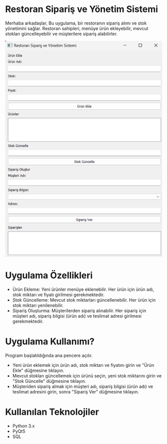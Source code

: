 <h1>Restoran Sipariş ve Yönetim Sistemi</h1>

<p>Merhaba arkadaşlar, Bu uygulama, bir restoranın sipariş alımı ve stok yönetimini sağlar. Restoran sahipleri, menüye ürün ekleyebilir, mevcut stokları güncelleyebilir ve müşterilere sipariş alabilirler.</p>

<img src="https://github.com/RedFoster548/Restoran-Siparis-ve-Yonetim-Sistemi/raw/master/Ekran%20g%C3%B6r%C3%BCnt%C3%BCs%C3%BC%202024-05-06%20113659.png" />

<h1>Uygulama Özellikleri</h1>

<ul>
  <li>Ürün Ekleme: Yeni ürünler menüye eklenebilir. Her ürün için ürün adı, stok miktarı ve fiyatı girilmesi gerekmektedir.</li>
  <li>Stok Güncelleme: Mevcut stok miktarları güncellenebilir. Her ürün için stok miktarı yenilenebilir.</li>
  <li>Sipariş Oluşturma: Müşterilerden sipariş alınabilir. Her sipariş için müşteri adı, sipariş bilgisi (ürün adı) ve teslimat adresi girilmesi gerekmektedir.</li>
</ul>

<h1>Uygulama Kullanımı?</h1>
<p>Program başlatıldığında ana pencere açılır.</p>

<ul>
  <li>Yeni ürün eklemek için ürün adı, stok miktarı ve fiyatını girin ve "Ürün Ekle" düğmesine tıklayın.</li>
  <li>Mevcut stokları güncellemek için ürünü seçin, yeni stok miktarını girin ve "Stok Güncelle" düğmesine tıklayın.</li>
  <li>Müşteriden sipariş almak için müşteri adı, sipariş bilgisi (ürün adı) ve teslimat adresini girin, sonra "Sipariş Ver" düğmesine tıklayın.</li>
</ul>

<h1>Kullanılan Teknolojiler</h1>

<ul>
  <li>Python 3.x</li>
  <li>PyQt5</li>
  <li>SQL</li>
</ul>
